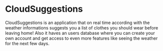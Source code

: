 # CloudSuggestions

CloudSuggestions is an application that on real time according with the weather informations suggests you a list of clothes you should wear before leaving home! Also it haves an users database where you can create your own account and get access to even more features like seeing the weather for the next few days. 
